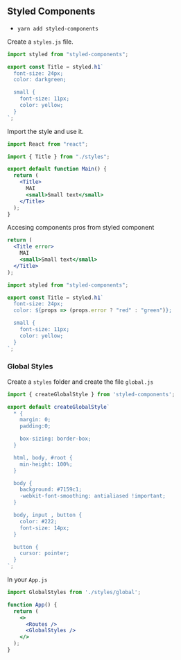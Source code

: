 ## Styled Components

- `yarn add styled-components`

Create a `styles.js` file.

```jsx
import styled from "styled-components";

export const Title = styled.h1`
  font-size: 24px;
  color: darkgreen;

  small {
    font-size: 11px;
    color: yellow;
  }
`;
```

Import the style and use it.

```jsx
import React from "react";

import { Title } from "./styles";

export default function Main() {
  return (
    <Title>
      MAI
      <small>Small text</small>
    </Title>
  );
}
```

Accesing components pros from styled component

```jsx
return (
  <Title error>
    MAI
    <small>Small text</small>
  </Title>
);
```

```jsx
import styled from "styled-components";

export const Title = styled.h1`
  font-size: 24px;
  color: ${props => (props.error ? "red" : "green")};

  small {
    font-size: 11px;
    color: yellow;
  }
`;
```


### Global Styles

Create a `styles` folder and create the file `global.js`

```jsx
import { createGlobalStyle } from 'styled-components';

export default createGlobalStyle`
  * {
    margin: 0;
    padding:0;

    box-sizing: border-box;
  }

  html, body, #root {
    min-height: 100%;
  }

  body {
    background: #7159c1;
    -webkit-font-smoothing: antialiased !important;
  }

  body, input , button {
    color: #222;
    font-size: 14px;
  }

  button {
    cursor: pointer;
  }
`;
```

In your `App.js`

```jsx
import GlobalStyles from './styles/global';

function App() {
  return (
    <>
      <Routes />
      <GlobalStyles />
    </>
  );
}
```